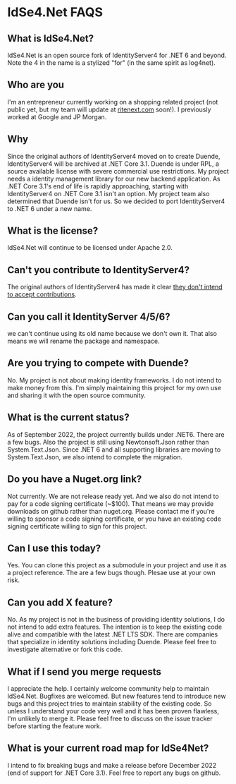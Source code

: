 # IdSe4.Net FAQS

## What is IdSe4.Net?

IdSe4.Net is an open source fork of IdentityServer4 for .NET 6 and beyond. Note the 4 in the name is a stylized "for" (in the same spirit as log4net).

## Who are you

I'm an entrepreneur currently working on a shopping related project (not public yet, but my team will update at [ritenext.com](https://ritenext.com) soon!). I previously worked at Google and JP Morgan. 

## Why

Since the original authors of IdentityServer4 moved on to create Duende, IdentityServer4 will be archived at .NET Core 3.1. Duende is under RPL, a source available license with severe commercial use restrictions. 
My project needs a identity management library for our new backend application. As .NET Core 3.1's end of life is rapidly approaching, starting with IdentityServer4 on .NET Core 3.1 isn't an option. 
My project team also determined that Duende isn't for us. So we decided to port IdentityServer4 to .NET 6 under a new name. 

## What is the license?

IdSe4.Net will continue to be licensed under Apache 2.0. 

## Can't you contribute to IdentityServer4?

The original authors of IdentityServer4 has made it clear [they don't intend to accept contributions](https://github.com/IdentityServer/IdentityServer4/issues/5354).

## Can you call it IdentityServer 4/5/6?

we can't continue using its old name because we don't own it. That also means we will rename the package and namespace.

## Are you trying to compete with Duende?

No. My project is not about making identity frameworks. I do not intend to make money from this. I'm simply maintaining this project for my own use and sharing it with the open source community.

## What is the current status? 

As of September 2022, the project currently builds under .NET6. There are a few bugs. Also the project is still using Newtonsoft.Json rather than System.Text.Json. Since .NET 6 and all supporting libraries are moving to System.Text.Json, we also intend to complete the migration.

## Do you have a Nuget.org link?

Not currently. We are not release ready yet. And we also do not intend to pay for a code signing certificate (~$100). That means we may provide downloads on github rather than nuget.org. 
Please contact me if you're willing to sponsor a code signing certificate, or you have an existing code signing certificate willing to sign for this project. 

## Can I use this today?

Yes. You can clone this project as a submodule in your project and use it as a project reference. The are a few bugs though. Plesae use at your own risk.

## Can you add X feature?

No. As my project is not in the business of providing identity solutions, I do not intend to add extra features. The intention is to keep the existing code alive and compatible with the latest .NET LTS SDK. There are companies that specialize in identity solutions including Duende. Please feel free to investigate alternative or fork this code. 

## What if I send you merge requests

I appreciate the help. I certainly welcome community help to maintain IdSe4.Net. Bugfixes are welcomed. 
But new features tend to introduce new bugs and this project tries to maintain stability of the existing code. So unless I understand your code very well and it has been proven flawless, I'm unlikely to merge it. Please feel free to discuss on the issue tracker before starting the feature work. 

## What is your current road map for IdSe4Net?

I intend to fix breaking bugs and make a release before December 2022 (end of support for .NET Core 3.1). Feel free to report any bugs on github. 
